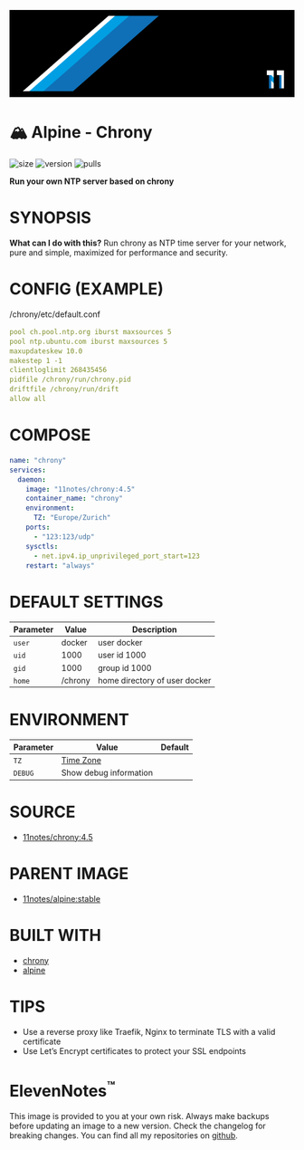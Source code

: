 ![Banner](https://github.com/11notes/defaults/blob/main/static/img/banner.png?raw=true)

# 🏔️ Alpine - Chrony
![size](https://img.shields.io/docker/image-size/11notes/chrony/4.5?color=0eb305) ![version](https://img.shields.io/docker/v/11notes/chrony/4.5?color=eb7a09) ![pulls](https://img.shields.io/docker/pulls/11notes/chrony?color=2b75d6)

**Run your own NTP server based on chrony**

# SYNOPSIS
**What can I do with this?** Run chrony as NTP time server for your network, pure and simple, maximized for performance and security.

# CONFIG (EXAMPLE)
/chrony/etc/default.conf
```yaml
pool ch.pool.ntp.org iburst maxsources 5
pool ntp.ubuntu.com iburst maxsources 5
maxupdateskew 10.0
makestep 1 -1
clientloglimit 268435456
pidfile /chrony/run/chrony.pid
driftfile /chrony/run/drift
allow all
```

# COMPOSE
```yaml
name: "chrony"
services:
  daemon:
    image: "11notes/chrony:4.5"
    container_name: "chrony"
    environment:
      TZ: "Europe/Zurich"
    ports:
      - "123:123/udp"
    sysctls:
      - net.ipv4.ip_unprivileged_port_start=123
    restart: "always"
```

# DEFAULT SETTINGS
| Parameter | Value | Description |
| --- | --- | --- |
| `user` | docker | user docker |
| `uid` | 1000 | user id 1000 |
| `gid` | 1000 | group id 1000 |
| `home` | /chrony | home directory of user docker |

# ENVIRONMENT
| Parameter | Value | Default |
| --- | --- | --- |
| `TZ` | [Time Zone](https://en.wikipedia.org/wiki/List_of_tz_database_time_zones) | |
| `DEBUG` | Show debug information | |

# SOURCE
* [11notes/chrony:4.5](https://github.com/11notes/docker-chrony/tree/4.5)

# PARENT IMAGE
* [11notes/alpine:stable](https://hub.docker.com/r/11notes/alpine)

# BUILT WITH
* [chrony](https://chrony-project.org)
* [alpine](https://alpinelinux.org)

# TIPS
* Use a reverse proxy like Traefik, Nginx to terminate TLS with a valid certificate
* Use Let’s Encrypt certificates to protect your SSL endpoints

# ElevenNotes<sup>™️</sup>
This image is provided to you at your own risk. Always make backups before updating an image to a new version. Check the changelog for breaking changes. You can find all my repositories on [github](https://github.com/11notes).
    
